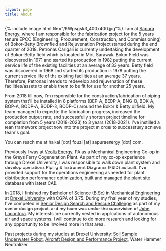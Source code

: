 ```yaml
---
layout: page
title: About
---
```

{% include image.html file="/KWpsgsk3_400x400.jpg"%}
I am at [Sapura Energy](https://sapuraenergy.com), where I am responsible for the fabrication project for the 5 years tenure EPCC (Engineering, Procurement, Construction, and Commissioning) of Bokor-Betty Brownfield and Rejuvenation Project started during the end quarter of 2018. Petronas Carigali is currently undertaking the development of Bokor-Betty field which is located in Miri, Sarawak. Bokor Field was discovered in 1971 and started its production in 1982 putting the current service life of the existing facilities at an average of 33 years. Betty field was discovered in 1968 and started its production in 1978 putting the current service life of the existing facilities at an average 37 years. Therefore, Petronas intends to redevelop and rejuvenation of these facilities/assets to enable them to be fit for use for another 25 years.

From 2018 till now, I'm responsible for the construction/fabrication of piping system that'll be installed in 8 platforms (BEP-A, BEDP-A, BNG-B, BOK-A, BOP-A, BODP-A, BODP-B, BODP-C) around the Bokor & Betty oilfield. My team managed to expedite the fabrication progress,  increased the production output rate, and successfully shorten project timeline for completion from 5 years (2018-2023) to 3 years (2018-2021). I've instilled a lean framework project flow into the project in order to successfully achieve team's goal.

You can reach me at haikal [dot] fouzi [at] sapuraenergy [dot] com.

Previously I was at [Veolia Energy](https://veolianorthamerica.com), PA as a Mechanical Engineering Co-op in the Greys Ferry Cogeneration Plant. As part of my co-op experience through Drexel University, I was responsible to walk down plant system and develop operations Piping & Instrument Diagrams (P&ID) as built. I've provided support for the operations engineering as needed for plant distribution performance optimization, built and managed the plant site database with latest CAD.

In 2018, I finished my Bachelor of Science (B.Sc) in Mechanical Engineering at [Drexel University](https://drexel.edu) with CGPA of 3.75. During my final year of my studies, I've competed in [Senior Design Search and Rescue Challenge](https://drive.google.com/file/d/1Lbk-PPCJqAlKEuM58Gpkwn-D825f-1CY/view?usp=drive_open) as part of my senior design project, and my team was under the supervision of [John Lacontora](http://www.pages.drexel.edu/~jml88/Welcome.html). My interests are currently vested in applications of autonomous air and space systems. I will continue to do more research and looking for any opportunity to be involved more in that area.

Past projects during my studies at Drexel University; [Soil Sample Underwater Robot](https://drive.google.com/open?id=17hmRjR1caxTCNCYaRRxccCg2CG8pN1VV), [Aircraft Design and Performance Project](https://drive.google.com/file/d/1Okxsmg5Oprv7-LU-fcCWIZlJAWUcyux5/view?usp=sharing), Water Hammer Neutralizer.
